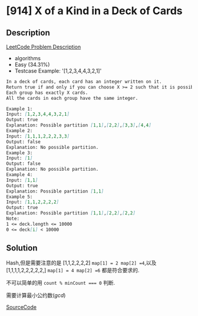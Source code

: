 # [914] X of a Kind in a Deck of Cards

## Description

[LeetCode Problem Description](https://leetcode.com/problems/x-of-a-kind-in-a-deck-of-cards/description/)

* algorithms
* Easy (34.31%)
* Testcase Example:  '[1,2,3,4,4,3,2,1]'

```md
In a deck of cards, each card has an integer written on it.
Return true if and only if you can choose X >= 2 such that it is possible to split the entire deck into 1 or more groups of cards, where:
Each group has exactly X cards.
All the cards in each group have the same integer.

Example 1:
Input: [1,2,3,4,4,3,2,1]
Output: true
Explanation: Possible partition [1,1],[2,2],[3,3],[4,4]
Example 2:
Input: [1,1,1,2,2,2,3,3]
Output: false
Explanation: No possible partition.
Example 3:
Input: [1]
Output: false
Explanation: No possible partition.
Example 4:
Input: [1,1]
Output: true
Explanation: Possible partition [1,1]
Example 5:
Input: [1,1,2,2,2,2]
Output: true
Explanation: Possible partition [1,1],[2,2],[2,2]
Note:
1 <= deck.length <= 10000
0 <= deck[i] < 10000
```

## Solution

Hash,但是需要注意的是 [1,1,2,2,2,2] `map[1] = 2 map[2] =4`,以及 [1,1,1,1,2,2,2,2,2,] `map[1] = 4 map[2] =6` 都是符合要求的.

不可以简单的用 `count % minCount === 0` 判断.

需要计算最小公约数(*gcd*)

[SourceCode](./solution.js)